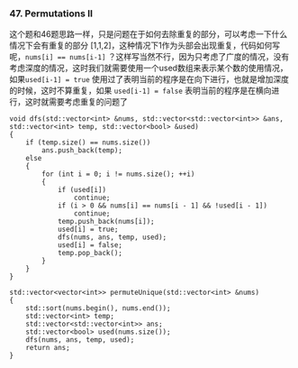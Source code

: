 ### 47. Permutations II

这个题和46题思路一样，只是问题在于如何去除重复的部分，可以考虑一下什么情况下会有重复的部分 [1,1,2]，这种情况下1作为头部会出现重复，代码如何写呢，```nums[i] == nums[i-1]``` ？这样写当然不行，因为只考虑了广度的情况，没有考虑深度的情况，这时我们就需要使用一个used数组来表示某个数的使用情况，如果```used[i-1] = true``` 使用过了表明当前的程序是在向下进行，也就是增加深度的时候，这时不算重复，如果 ```used[i-1] = false``` 表明当前的程序是在横向进行，这时就需要考虑重复的问题了

```
void dfs(std::vector<int> &nums, std::vector<std::vector<int>> &ans, std::vector<int> temp, std::vector<bool> &used)
{
    if (temp.size() == nums.size())
        ans.push_back(temp);
    else
    {
        for (int i = 0; i != nums.size(); ++i)
        {
            if (used[i])
                continue;
            if (i > 0 && nums[i] == nums[i - 1] && !used[i - 1])
                continue;
            temp.push_back(nums[i]);
            used[i] = true;
            dfs(nums, ans, temp, used);
            used[i] = false;
            temp.pop_back();
        }
    }
}

std::vector<vector<int>> permuteUnique(std::vector<int> &nums)
{
    std::sort(nums.begin(), nums.end());
    std::vector<int> temp;
    std::vector<std::vector<int>> ans;
    std::vector<bool> used(nums.size());
    dfs(nums, ans, temp, used);
    return ans;
}
```
